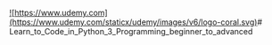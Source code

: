 <a href="https://www.udemy.com/course/learn-python-programming-a-step-by-step-course-to-beginners/">![https://www.udemy.com](https://www.udemy.com/staticx/udemy/images/v6/logo-coral.svg)</a># Learn_to_Code_in_Python_3_Programming_beginner_to_advanced

